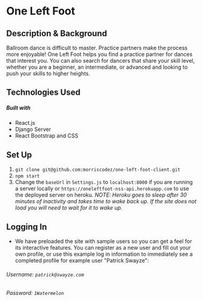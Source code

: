 # One Left Foot

## Description & Background

Ballroom dance is difficult to master. Practice partners make the process more enjoyable! One Left Foot helps you find a practice partner for dances that interest you. You can also search for dancers that share your skill level, whether you are a beginner, an intermediate, or advanced and looking to push your skills to higher heights.

## Technologies Used

##### Built with

- React.js
- Django Server
- React Bootstrap and CSS

## Set Up

1. ```git clone git@github.com:morriscodez/one-left-foot-client.git```
2. ```npm start```
3.  Change the ```baseUrl``` in ```Settings.js``` to ```localhost:8000``` if you are running a server locally or ```https://oneleftfoot-nss-api.herokuapp.com``` to use the deployed server on heroku. *NOTE: Heroku goes to sleep after 30 minutes of inactivity and takes time to wake back up. If the site does not load you will need to wait for it to wake up.*

## Logging In

- We have preloaded the site with sample users so you can get a feel for its interactive features. You can register as a new user and fill out your own profile, or use this example log in information to immediately see a completed profile for example user "Patrick Swayze":
###### Username: ```patrick@swayze.com```
###### Password: ```1Watermelon```



